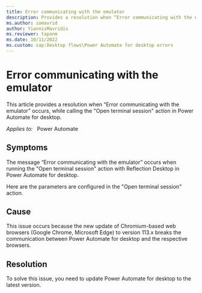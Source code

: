 ```yaml
---
title: Error communicating with the emulator
description: Provides a resolution when “Error communicating with the emulator” occurs, while calling the "Open terminal session" action in Power Automate for desktop.
ms.author: iomavrid
author: YiannisMavridis
ms.reviewer: tapanm
ms.date: 10/11/2022
ms.custom: sap:Desktop flows\Power Automate for desktop errors
---
```

# Error communicating with the emulator

This article provides a resolution when “Error communicating with the emulator” occurs, while calling the "Open terminal session" action in Power Automate for desktop.

_Applies to:_ &nbsp; Power Automate

## Symptoms

The message “Error communicating with the emulator” occurs when running the "Open terminal session" action with Reflection Desktop in Power Automate for desktop.

Here are the parameters are configured in the "Open terminal session" action.


## Cause

This issue occurs because the new update of Chromium-based web browsers (Google Chrome, Microsoft Edge) to version 113.x breaks the communication between Power Automate for desktop and the respective browsers.

## Resolution

To solve this issue, you need to update Power Automate for desktop to the latest version.

